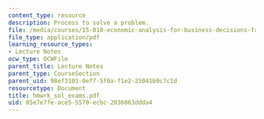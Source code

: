 ```yaml
---
content_type: resource
description: Process to solve a problem.
file: /media/courses/15-010-economic-analysis-for-business-decisions-fall-2004/85e7e7feace55570ecbc2036063ddda4_hmwrk_sol_exams.pdf
file_type: application/pdf
learning_resource_types:
- Lecture Notes
ocw_type: OCWFile
parent_title: Lecture Notes
parent_type: CourseSection
parent_uid: 98ef3101-0ef7-5f0a-f1e2-25041b9c7c1d
resourcetype: Document
title: hmwrk_sol_exams.pdf
uid: 85e7e7fe-ace5-5570-ecbc-2036063ddda4
---
```

